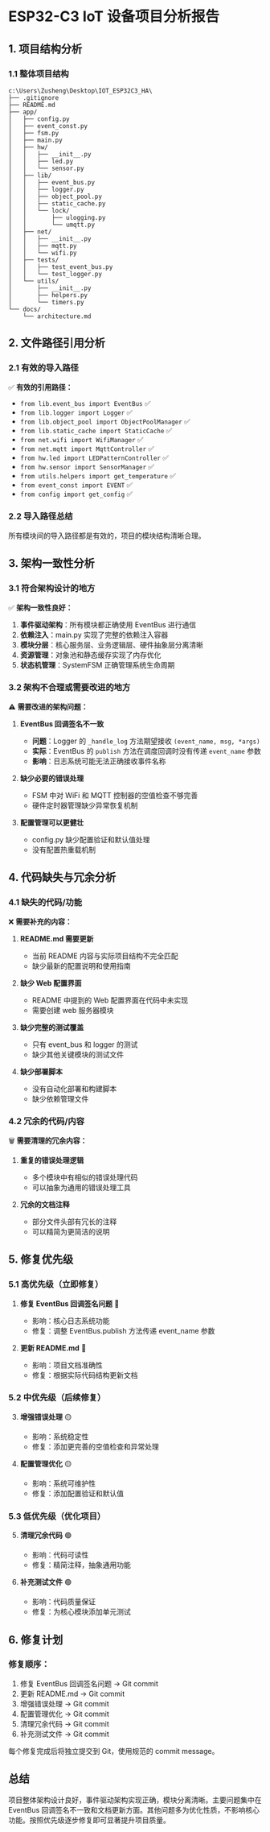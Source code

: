 # ESP32-C3 IoT 设备项目分析报告

## 1. 项目结构分析

### 1.1 整体项目结构

```
c:\Users\Zusheng\Desktop\IOT_ESP32C3_HA\
├── .gitignore
├── README.md
├── app/
│   ├── config.py
│   ├── event_const.py
│   ├── fsm.py
│   ├── main.py
│   ├── hw/
│   │   ├── __init__.py
│   │   ├── led.py
│   │   └── sensor.py
│   ├── lib/
│   │   ├── event_bus.py
│   │   ├── logger.py
│   │   ├── object_pool.py
│   │   ├── static_cache.py
│   │   └── lock/
│   │       ├── ulogging.py
│   │       └── umqtt.py
│   ├── net/
│   │   ├── __init__.py
│   │   ├── mqtt.py
│   │   └── wifi.py
│   ├── tests/
│   │   ├── test_event_bus.py
│   │   └── test_logger.py
│   └── utils/
│       ├── __init__.py
│       ├── helpers.py
│       └── timers.py
└── docs/
    └── architecture.md
```

## 2. 文件路径引用分析

### 2.1 有效的导入路径

✅ **有效的引用路径：**
- `from lib.event_bus import EventBus` ✅
- `from lib.logger import Logger` ✅ 
- `from lib.object_pool import ObjectPoolManager` ✅
- `from lib.static_cache import StaticCache` ✅
- `from net.wifi import WifiManager` ✅
- `from net.mqtt import MqttController` ✅
- `from hw.led import LEDPatternController` ✅
- `from hw.sensor import SensorManager` ✅
- `from utils.helpers import get_temperature` ✅
- `from event_const import EVENT` ✅
- `from config import get_config` ✅

### 2.2 导入路径总结

所有模块间的导入路径都是有效的，项目的模块结构清晰合理。

## 3. 架构一致性分析

### 3.1 符合架构设计的地方

✅ **架构一致性良好：**
1. **事件驱动架构**：所有模块都正确使用 EventBus 进行通信
2. **依赖注入**：main.py 实现了完整的依赖注入容器
3. **模块分层**：核心服务层、业务逻辑层、硬件抽象层分离清晰
4. **资源管理**：对象池和静态缓存实现了内存优化
5. **状态机管理**：SystemFSM 正确管理系统生命周期

### 3.2 架构不合理或需要改进的地方

⚠️ **需要改进的架构问题：**

1. **EventBus 回调签名不一致**
   - **问题**：Logger 的 `_handle_log` 方法期望接收 `(event_name, msg, *args)`
   - **实际**：EventBus 的 `publish` 方法在调度回调时没有传递 `event_name` 参数
   - **影响**：日志系统可能无法正确接收事件名称

2. **缺少必要的错误处理**
   - FSM 中对 WiFi 和 MQTT 控制器的空值检查不够完善
   - 硬件定时器管理缺少异常恢复机制

3. **配置管理可以更健壮**
   - config.py 缺少配置验证和默认值处理
   - 没有配置热重载机制

## 4. 代码缺失与冗余分析

### 4.1 缺失的代码/功能

❌ **需要补充的内容：**

1. **README.md 需要更新**
   - 当前 README 内容与实际项目结构不完全匹配
   - 缺少最新的配置说明和使用指南

2. **缺少 Web 配置界面**
   - README 中提到的 Web 配置界面在代码中未实现
   - 需要创建 web 服务器模块

3. **缺少完整的测试覆盖**
   - 只有 event_bus 和 logger 的测试
   - 缺少其他关键模块的测试文件

4. **缺少部署脚本**
   - 没有自动化部署和构建脚本
   - 缺少依赖管理文件

### 4.2 冗余的代码/内容

🗑️ **需要清理的冗余内容：**

1. **重复的错误处理逻辑**
   - 多个模块中有相似的错误处理代码
   - 可以抽象为通用的错误处理工具

2. **冗余的文档注释**
   - 部分文件头部有冗长的注释
   - 可以精简为更简洁的说明

## 5. 修复优先级

### 5.1 高优先级（立即修复）

1. **修复 EventBus 回调签名问题** 🔴
   - 影响：核心日志系统功能
   - 修复：调整 EventBus.publish 方法传递 event_name 参数

2. **更新 README.md** 🔴
   - 影响：项目文档准确性
   - 修复：根据实际代码结构更新文档

### 5.2 中优先级（后续修复）

3. **增强错误处理** 🟡
   - 影响：系统稳定性
   - 修复：添加更完善的空值检查和异常处理

4. **配置管理优化** 🟡
   - 影响：系统可维护性
   - 修复：添加配置验证和默认值

### 5.3 低优先级（优化项目）

5. **清理冗余代码** 🟢
   - 影响：代码可读性
   - 修复：精简注释，抽象通用功能

6. **补充测试文件** 🟢
   - 影响：代码质量保证
   - 修复：为核心模块添加单元测试

## 6. 修复计划

### 修复顺序：
1. 修复 EventBus 回调签名问题 → Git commit
2. 更新 README.md → Git commit  
3. 增强错误处理 → Git commit
4. 配置管理优化 → Git commit
5. 清理冗余代码 → Git commit
6. 补充测试文件 → Git commit

每个修复完成后将独立提交到 Git，使用规范的 commit message。

## 总结

项目整体架构设计良好，事件驱动架构实现正确，模块分离清晰。主要问题集中在 EventBus 回调签名不一致和文档更新方面。其他问题多为优化性质，不影响核心功能。按照优先级逐步修复即可显著提升项目质量。